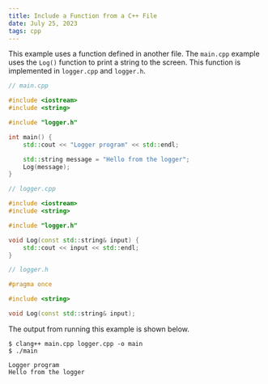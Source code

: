 ```yaml
---
title: Include a Function from a C++ File
date: July 25, 2023
tags: cpp
---
```


This example uses a function defined in another file. The `main.cpp` example uses the `Log()` function to print a string to the screen. This function is implemented in `logger.cpp` and `logger.h`.

```cpp
// main.cpp

#include <iostream>
#include <string>

#include "logger.h"

int main() {
    std::cout << "Logger program" << std::endl;

    std::string message = "Hello from the logger";
    Log(message);
}
```

```cpp
// logger.cpp

#include <iostream>
#include <string>

#include "logger.h"

void Log(const std::string& input) {
    std::cout << input << std::endl;
}
```

```cpp
// logger.h

#pragma once

#include <string>

void Log(const std::string& input);
```

The output from running this example is shown below.

```text
$ clang++ main.cpp logger.cpp -o main
$ ./main

Logger program
Hello from the logger
```
